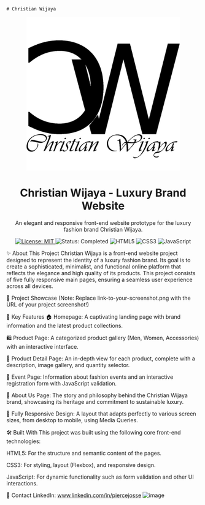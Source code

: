     # Christian Wijaya
<div align="center">
<img src="assets/logo/logowithtext.png" alt="Christian Wijaya Logo" width="400"/>
<h1>Christian Wijaya - Luxury Brand Website</h1>
<p>
An elegant and responsive front-end website prototype for the luxury fashion brand Christian Wijaya.
</p>

<p>
<a href="https://github.com/your-username/your-repository/blob/main/LICENSE">
<img src="https://img.shields.io/badge/License-MIT-blue.svg" alt="License: MIT">
</a>
<img src="https://img.shields.io/badge/Status-Completed-success" alt="Status: Completed">
<img src="https://img.shields.io/badge/HTML5-E34F26?style=for-the-badge&logo=html5&logoColor=white" alt="HTML5">
<img src="https://img.shields.io/badge/CSS3-1572B6?style=for-the-badge&logo=css3&logoColor=white" alt="CSS3">
<img src="https://img.shields.io/badge/JavaScript-F7DF1E?style=for-the-badge&logo=javascript&logoColor=black" alt="JavaScript">
</p>
</div>

✨ About This Project
Christian Wijaya is a front-end website project designed to represent the identity of a luxury fashion brand. Its goal is to create a sophisticated, minimalist, and functional online platform that reflects the elegance and high quality of its products. This project consists of five fully responsive main pages, ensuring a seamless user experience across all devices.

📸 Project Showcase
(Note: Replace link-to-your-screenshot.png with the URL of your project screenshot!)

🚀 Key Features
🏠 Homepage: A captivating landing page with brand information and the latest product collections.

🛍️ Product Page: A categorized product gallery (Men, Women, Accessories) with an interactive interface.

📄 Product Detail Page: An in-depth view for each product, complete with a description, image gallery, and quantity selector.

📅 Event Page: Information about fashion events and an interactive registration form with JavaScript validation.

🏢 About Us Page: The story and philosophy behind the Christian Wijaya brand, showcasing its heritage and commitment to sustainable luxury.

📱 Fully Responsive Design: A layout that adapts perfectly to various screen sizes, from desktop to mobile, using Media Queries.

🛠️ Built With
This project was built using the following core front-end technologies:

HTML5: For the structure and semantic content of the pages.

CSS3: For styling, layout (Flexbox), and responsive design.

JavaScript: For dynamic functionality such as form validation and other UI interactions.

📧 Contact
LinkedIn: www.linkedin.com/in/piercejosse
<img width="1920" height="937" alt="image" src="https://github.com/user-attachments/assets/503b76bc-b105-4ea4-a355-416f3198c99a" />
